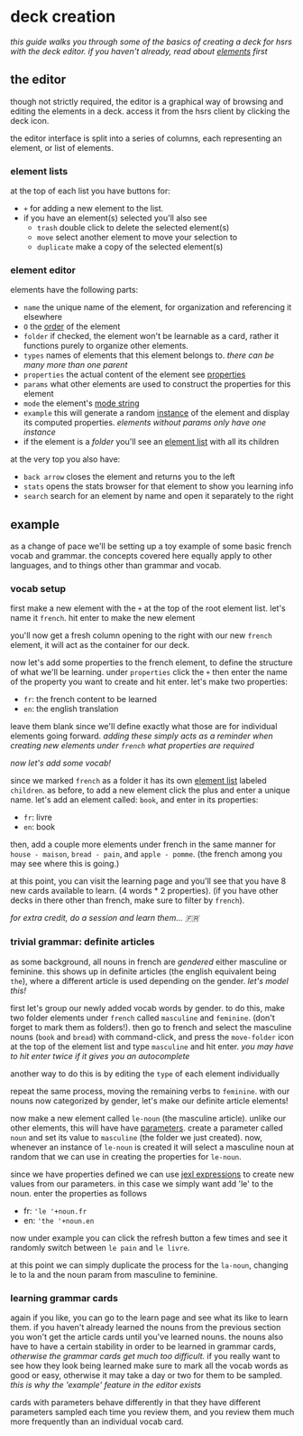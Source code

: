 # deck creation

_this guide walks you through some of the basics of creating a deck for hsrs with the deck editor. if you haven't already, read about [elements](./overview.md#elements) first_

## the editor

though not strictly required, the editor is a graphical way of browsing and editing the elements in a deck. access it from the hsrs client by clicking the deck icon.

the editor interface is split into a series of columns, each representing an element, or list of elements.

### element lists

at the top of each list you have buttons for:

- `+` for adding a new element to the list.
- if you have an element(s) selected you'll also see
  - `trash` double click to delete the selected element(s)
  - `move` select another element to move your selection to
  - `duplicate` make a copy of the selected element(s)

### element editor

elements have the following parts:

- `name` the unique name of the element, for organization and referencing it elsewhere
- `O` the [order](./overview.md/#ordering) of the element
- `folder` if checked, the element won't be learnable as a card, rather it functions purely to organize other elements.
- `types` names of elements that this element belongs to. _there can be many more than one parent_
- `properties` the actual content of the element see [properties](./overview.md#data)
- `params` what other elements are used to construct the properties for this element
- `mode` the element's [mode string](./overview.md#modes)
- `example` this will generate a random [instance](./overview.md#sampling) of the element and display its computed properties. _elements without params only have one instance_
- if the element is a _folder_ you'll see an [element list](#element-lists) with all its children

at the very top you also have:

- `back arrow` closes the element and returns you to the left
- `stats` opens the stats browser for that element to show you learning info
- `search` search for an element by name and open it separately to the right

## example

as a change of pace we'll be setting up a toy example of some basic french vocab and grammar. the concepts covered here equally apply to other languages, and to things other than grammar and vocab.

### vocab setup

first make a new element with the `+` at the top of the root element list. let's name it `french`. hit enter to make the new element

you'll now get a fresh column opening to the right with our new `french` element, it will act as the container for our deck.

now let's add some properties to the french element, to define the structure of what we'll be learning. under `properties` click the `+` then enter the name of the property you want to create and hit enter. let's make two properties:

- `fr`: the french content to be learned
- `en`: the english translation

leave them blank since we'll define exactly what those are for individual elements going forward. _adding these simply acts as a reminder when creating new elements under `french` what properties are required_

_now let's add some vocab!_

since we marked `french` as a folder it has its own [element list](#element-lists) labeled `children`. as before, to add a new element click the plus and enter a unique name. let's add an element called: `book`, and enter in its properties:

- `fr`: livre
- `en`: book

then, add a couple more elements under french in the same manner for `house - maison`, `bread - pain`, and `apple - pomme`. (the french among you may see where this is going.)

at this point, you can visit the learning page and you'll see that you have 8 new cards available to learn. (4 words \* 2 properties). (if you have other decks in there other than french, make sure to filter by `french`).

_for extra credit, do a session and learn them... 🇫🇷_

### trivial grammar: definite articles

as some background, all nouns in french are _gendered_ either masculine or feminine. this shows up in definite articles (the english equivalent being `the`), where a different article is used depending on the gender. _let's model this!_

first let's group our newly added vocab words by gender. to do this, make two folder elements under `french` called `masculine` and `feminine`. (don't forget to mark them as folders!). then go to french and select the masculine nouns (`book` and `bread`) with command-click, and press the `move-folder` icon at the top of the element list and type `masculine` and hit enter. _you may have to hit enter twice if it gives you an autocomplete_

another way to do this is by editing the `type` of each element individually

repeat the same process, moving the remaining verbs to `feminine`. with our nouns now categorized by gender, let's make our definite article elements!

now make a new element called `le-noun` (the masculine article). unlike our other elements, this will have have [parameters](./overview.md#data). create a parameter called `noun` and set its value to `masculine` (the folder we just created). now, whenever an instance of `le-noun` is created it will select a masculine noun at random that we can use in creating the properties for `le-noun`.

since we have properties defined we can use [jexl expressions](https://github.com/TomFrost/Jexl) to create new values from our parameters. in this case we simply want add 'le' to the noun. enter the properties as follows

- fr: `'le '+noun.fr`
- en: `'the '+noun.en`

now under example you can click the refresh button a few times and see it randomly switch between `le pain` and `le livre`.

at this point we can simply duplicate the process for the `la-noun`, changing le to la and the noun param from masculine to feminine.

### learning grammar cards

again if you like, you can go to the learn page and see what its like to learn them. if you haven't already learned the nouns from the previous section you won't get the article cards until you've learned nouns. the nouns also have to have a certain stability in order to be learned in grammar cards, _otherwise the grammar cards get much too difficult._ if you really want to see how they look being learned make sure to mark all the vocab words as good or easy, otherwise it may take a day or two for them to be sampled. _this is why the 'example' feature in the editor exists_

cards with parameters behave differently in that they have different parameters sampled each time you review them, and you review them much more frequently than an individual vocab card.
